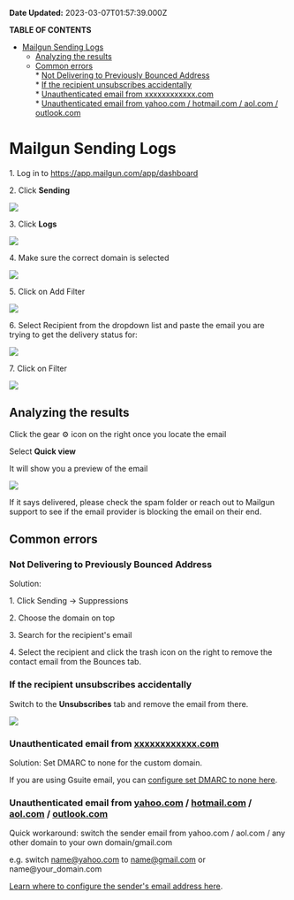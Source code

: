 **Date Updated:** 2023-03-07T01:57:39.000Z

**TABLE OF CONTENTS**

* [Mailgun Sending Logs](#Mailgun-Sending-Logs)  
   * [Analyzing the results](#Analyzing-the-results)  
   * [Common errors](#Common-errors)  
         * [Not Delivering to Previously Bounced Address](#Not-Delivering-to-Previously-Bounced-Address)  
         * [If the recipient unsubscribes accidentally](#If-the-recipient-unsubscribes-accidentally)  
         * [Unauthenticated email from xxxxxxxxxxxx.com](#Unauthenticated-email-from%C2%A0xxxxxxxxxxxx.com)  
         * [Unauthenticated email from yahoo.com / hotmail.com / aol.com / outlook.com](#Unauthenticated-email-from-yahoo.com-/-hotmail.com-/-aol.com-/-outlook.com)
  
  
# Mailgun Sending Logs

1\. Log in to <https://app.mailgun.com/app/dashboard>
  
  
2\. Click **Sending**

  
[![](https://s3.amazonaws.com/cdn.freshdesk.com/data/helpdesk/attachments/production/48116160535/original/JVr72sqsbd8goiu1yWyP9X8LxzQIFiymnA.png?1625007552)](https://s3.amazonaws.com/cdn.freshdesk.com/data/helpdesk/attachments/production/48053522532/original/r4hpkoE%5FIuaSf5q6VLc8d4dmkiNqM6eZwQ.png?1597181005)
  
  
3\. Click **Logs**

[![](https://s3.amazonaws.com/cdn.freshdesk.com/data/helpdesk/attachments/production/48116160533/original/jMWfS1lnuChsOsRrZdbYVxkKEj_FwXl5Ww.png?1625007551)](https://s3.amazonaws.com/cdn.freshdesk.com/data/helpdesk/attachments/production/48053522561/original/kA-lpxxJ5iMh8wS7dR20-Gu61SKFZP-hUw.png?1597181031)
  
  
4\. Make sure the correct domain is selected 
  
  
[![](https://s3.amazonaws.com/cdn.freshdesk.com/data/helpdesk/attachments/production/48116160536/original/4gc_ywO8KMIJ2gmt_r41V-pqblZouLsulA.png?1625007552)](https://s3.amazonaws.com/cdn.freshdesk.com/data/helpdesk/attachments/production/48053522629/original/oy-58G570I2gA2z2qCM-UD0zKoISnvSgAA.png?1597181069)
  
  
5\. Click on Add Filter

  
![](https://s3.amazonaws.com/cdn.freshdesk.com/data/helpdesk/attachments/production/48188695181/original/_cN2JqLI_-4mgq52yjw5XkN8wD6j70j-fw.png?1644453931)
  
  
6\. Select Recipient from the dropdown list and paste the email you are trying to get the delivery status for:

  
![](https://s3.amazonaws.com/cdn.freshdesk.com/data/helpdesk/attachments/production/48188695195/original/4e5JP7AlzSsBZYZOUHSn2mk7YQ0gtx0EAA.png?1644453944)
  
  
7\. Click on Filter

  
![](https://s3.amazonaws.com/cdn.freshdesk.com/data/helpdesk/attachments/production/48188695270/original/5B1sUhnEpr9-WLqcHMifkVuz0WUuxtyCsQ.png?1644454025)
  
  
## Analyzing the results

  
Click the gear ⚙️ icon on the right once you locate the email

  
Select **Quick view**

  
It will show you a preview of the email

  
![](https://s3.amazonaws.com/cdn.freshdesk.com/data/helpdesk/attachments/production/48188695369/original/C19SliRpd7Pl_5q67zgT2hTAWFXDSR3jrg.png?1644454139)
  
  
If it says delivered, please check the spam folder or reach out to Mailgun support to see if the email provider is blocking the email on their end.
  
  
## Common errors

  
### **Not Delivering to Previously Bounced Address**

  
Solution:

  
1\. Click Sending -> Suppressions

  
2\. Choose the domain on top

  
3\. Search for the recipient's email

  
4\. Select the recipient and click the trash icon on the right to remove the contact email from the Bounces tab.
  
  
### **If the recipient unsubscribes accidentally**

  
Switch to the **Unsubscribes** tab and remove the email from there.

  
![](https://s3.amazonaws.com/cdn.freshdesk.com/data/helpdesk/attachments/production/48188695886/original/EgH5LxHkk9DeQiKIUhWyFYFOyklyac8D7Q.png?1644454582)
  
  
### **Unauthenticated email from** [**xxxxxxxxxxxx.com**](//xxxxxxxxxxxx.com)

  
Solution: Set DMARC to none for the custom domain. 

  
If you are using Gsuite email, you can [configure set DMARC to none here](https://support.google.com/a/answer/10032169?hl=en).

###   
  
  
### **Unauthenticated email from [yahoo.com](//yahoo.com) / [hotmail.com](//hotmail.com) / [aol.com](//aol.com) / [outlook.com](//outlook.com)**
  
  
Quick workaround: switch the sender email from yahoo.com / aol.com / any other domain to your own domain/gmail.com

  
e.g. switch [name@yahoo.com](mailto:name@yahoo.com) to [name@gmail.com](mailto:name@gmail.com) or name@your\_domain.com

  
[Learn where to configure the sender's email address here](https://gohighlevelassist.freshdesk.com/support/solutions/articles/48000979925-masking-campaign-emails-from-name-address).
  
  